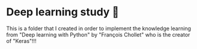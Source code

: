 # Deep learning study 🤖

This is a folder that I created in order to implement the knowledge learning from "Deep learning with Python" by "François Chollet" who is the creator of "Keras"!!!
